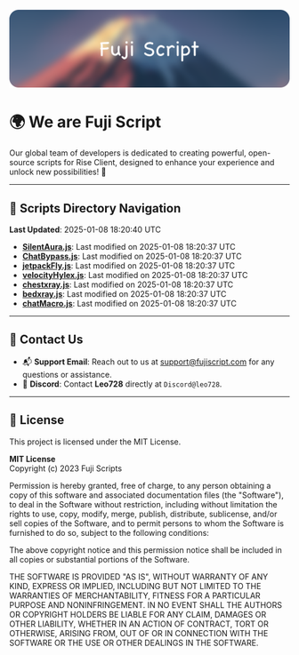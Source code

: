 ![Banner](.github/b.webp)

# 🌍 **We are Fuji Script**

Our global team of developers is dedicated to creating powerful, open-source scripts for Rise Client, designed to enhance your experience and unlock new possibilities! 🌟

---
<!-- SCRIPTS_NAVIGATION_START -->
## 📂 **Scripts Directory Navigation**

**Last Updated**: 2025-01-08 18:20:40 UTC

- **[SilentAura.js](scripts/SilentAura.js)**: Last modified on 2025-01-08 18:20:37 UTC
- **[ChatBypass.js](scripts/ChatBypass.js)**: Last modified on 2025-01-08 18:20:37 UTC
- **[jetpackFly.js](scripts/jetpackFly.js)**: Last modified on 2025-01-08 18:20:37 UTC
- **[velocityHylex.js](scripts/velocityHylex.js)**: Last modified on 2025-01-08 18:20:37 UTC
- **[chestxray.js](scripts/chestxray.js)**: Last modified on 2025-01-08 18:20:37 UTC
- **[bedxray.js](scripts/bedxray.js)**: Last modified on 2025-01-08 18:20:37 UTC
- **[chatMacro.js](scripts/chatMacro.js)**: Last modified on 2025-01-08 18:20:37 UTC

<!-- SCRIPTS_NAVIGATION_END -->

---

## 💬 **Contact Us**  
- 📬 **Support Email**: Reach out to us at [support@fujiscript.com](mailto:support@fujiscript.com) for any questions or assistance.  
- 💬 **Discord**: Contact **Leo728** directly at `Discord@leo728`.

---

## 📜 **License**

This project is licensed under the MIT License.  

**MIT License**  
Copyright (c) 2023 Fuji Scripts  

Permission is hereby granted, free of charge, to any person obtaining a copy of this software and associated documentation files (the "Software"), to deal in the Software without restriction, including without limitation the rights to use, copy, modify, merge, publish, distribute, sublicense, and/or sell copies of the Software, and to permit persons to whom the Software is furnished to do so, subject to the following conditions:  

The above copyright notice and this permission notice shall be included in all copies or substantial portions of the Software.  

THE SOFTWARE IS PROVIDED "AS IS", WITHOUT WARRANTY OF ANY KIND, EXPRESS OR IMPLIED, INCLUDING BUT NOT LIMITED TO THE WARRANTIES OF MERCHANTABILITY, FITNESS FOR A PARTICULAR PURPOSE AND NONINFRINGEMENT. IN NO EVENT SHALL THE AUTHORS OR COPYRIGHT HOLDERS BE LIABLE FOR ANY CLAIM, DAMAGES OR OTHER LIABILITY, WHETHER IN AN ACTION OF CONTRACT, TORT OR OTHERWISE, ARISING FROM, OUT OF OR IN CONNECTION WITH THE SOFTWARE OR THE USE OR OTHER DEALINGS IN THE SOFTWARE.  

